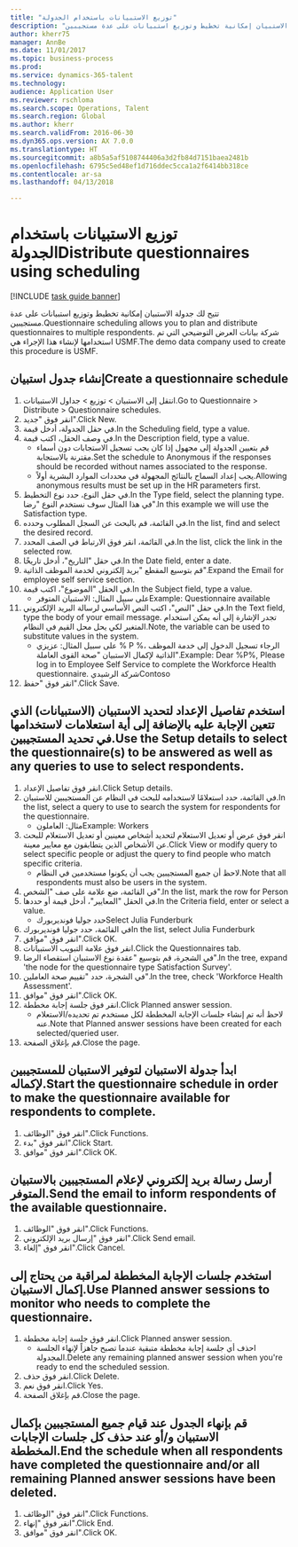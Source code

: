 ```yaml
--- 
title: "توزيع الاستبيانات باستخدام الجدولة"
description: "تتيح لك جدولة الاستبيان إمكانية تخطيط وتوزيع استبيانات على عدة مستجيبين."
author: kherr75
manager: AnnBe
ms.date: 11/01/2017
ms.topic: business-process
ms.prod: 
ms.service: dynamics-365-talent
ms.technology: 
audience: Application User
ms.reviewer: rschloma
ms.search.scope: Operations, Talent
ms.search.region: Global
ms.author: kherr
ms.search.validFrom: 2016-06-30
ms.dyn365.ops.version: AX 7.0.0
ms.translationtype: HT
ms.sourcegitcommit: a8b5a5af5108744406a3d2fb84d7151baea2481b
ms.openlocfilehash: 6795c5ed48ef1d716ddec5cca1a2f6414bb318ce
ms.contentlocale: ar-sa
ms.lasthandoff: 04/13/2018

---
```

# <a name="distribute-questionnaires-using-scheduling"></a><span data-ttu-id="e3441-103">توزيع الاستبيانات باستخدام الجدولة</span><span class="sxs-lookup"><span data-stu-id="e3441-103">Distribute questionnaires using scheduling</span></span>

[!INCLUDE [task guide banner](../../includes/task-guide-banner.md)]

<span data-ttu-id="e3441-104">تتيح لك جدولة الاستبيان إمكانية تخطيط وتوزيع استبيانات على عدة مستجيبين.</span><span class="sxs-lookup"><span data-stu-id="e3441-104">Questionnaire scheduling allows you to plan and distribute questionnaires to multiple respondents.</span></span> <span data-ttu-id="e3441-105">شركة بيانات العرض التوضيحي التي تم استخدامها لإنشاء هذا الإجراء هي USMF.</span><span class="sxs-lookup"><span data-stu-id="e3441-105">The demo data company used to create this procedure is USMF.</span></span>


## <a name="create-a-questionnaire-schedule"></a><span data-ttu-id="e3441-106">إنشاء جدول استبيان</span><span class="sxs-lookup"><span data-stu-id="e3441-106">Create a questionnaire schedule</span></span>
1. <span data-ttu-id="e3441-107">انتقل إلى الاستبيان > توزيع > جداول الاستبيانات.</span><span class="sxs-lookup"><span data-stu-id="e3441-107">Go to Questionnaire > Distribute > Questionnaire schedules.</span></span>
2. <span data-ttu-id="e3441-108">انقر فوق "جديد".</span><span class="sxs-lookup"><span data-stu-id="e3441-108">Click New.</span></span>
3. <span data-ttu-id="e3441-109">في حقل الجدولة، أدخل قيمة.</span><span class="sxs-lookup"><span data-stu-id="e3441-109">In the Scheduling field, type a value.</span></span>
4. <span data-ttu-id="e3441-110">في وصف الحقل، اكتب قيمة.</span><span class="sxs-lookup"><span data-stu-id="e3441-110">In the Description field, type a value.</span></span>
    * <span data-ttu-id="e3441-111">قم بتعيين الجدولة إلى مجهول إذا كان يجب تسجيل الاستجابات دون أسماء مقترنة بالاستجابة.</span><span class="sxs-lookup"><span data-stu-id="e3441-111">Set the schedule to Anonymous if the responses should be recorded without names associated to the response.</span></span>  
    * <span data-ttu-id="e3441-112">يجب إعداد السماح بالنتائج المجهولة‬ في محددات الموارد البشرية أولاً.</span><span class="sxs-lookup"><span data-stu-id="e3441-112">Allowing anonymous results must be set up in the HR parameters first.</span></span>  
5. <span data-ttu-id="e3441-113">في حقل النوع، حدد نوع التخطيط.</span><span class="sxs-lookup"><span data-stu-id="e3441-113">In the Type field, select the planning type.</span></span>  <span data-ttu-id="e3441-114">في هذا المثال سوف نستخدم النوع "رضا".</span><span class="sxs-lookup"><span data-stu-id="e3441-114">In this example we will use the Satisfaction type.</span></span>
6. <span data-ttu-id="e3441-115">في القائمة، قم بالبحث عن السجل المطلوب وحدده.</span><span class="sxs-lookup"><span data-stu-id="e3441-115">In the list, find and select the desired record.</span></span>
7. <span data-ttu-id="e3441-116">في القائمة، انقر فوق الارتباط في الصف المحدد.</span><span class="sxs-lookup"><span data-stu-id="e3441-116">In the list, click the link in the selected row.</span></span>
8. <span data-ttu-id="e3441-117">في حقل "التاريخ"، أدخل تاريخًا.</span><span class="sxs-lookup"><span data-stu-id="e3441-117">In the Date field, enter a date.</span></span>
9. <span data-ttu-id="e3441-118">قم بتوسيع المقطع "بريد إلكتروني لخدمة الموظف الذاتية‬".</span><span class="sxs-lookup"><span data-stu-id="e3441-118">Expand the Email for employee self service section.</span></span>
10. <span data-ttu-id="e3441-119">في الحقل "الموضوع"، اكتب قيمة.</span><span class="sxs-lookup"><span data-stu-id="e3441-119">In the Subject field, type a value.</span></span>
    * <span data-ttu-id="e3441-120">على سبيل المثال: الاستبيان المتوفر</span><span class="sxs-lookup"><span data-stu-id="e3441-120">Example: Questionnaire available</span></span>  
11. <span data-ttu-id="e3441-121">في حقل "النص"، اكتب النص الأساسي لرسالة البريد الإلكتروني.</span><span class="sxs-lookup"><span data-stu-id="e3441-121">In the Text field, type the body of your email message.</span></span> <span data-ttu-id="e3441-122">تجدر الإشارة إلى أنه يمكن استخدام المتغير لكي يحل محل القيم في النظام.</span><span class="sxs-lookup"><span data-stu-id="e3441-122">Note, the variable can be used to substitute values in the system.</span></span>
    * <span data-ttu-id="e3441-123">على سبيل المثال:   عزيزي % P %، الرجاء تسجيل الدخول إلى ‏‫خدمة الموظف الذاتية‬ لإكمال الاستبيان "صحة القوى العاملة".</span><span class="sxs-lookup"><span data-stu-id="e3441-123">Example:   Dear %P%,  Please log in to Employee Self Service to complete the Workforce Health questionnaire.</span></span>  <span data-ttu-id="e3441-124">شركة الرشيدي</span><span class="sxs-lookup"><span data-stu-id="e3441-124">Contoso</span></span>  
12. <span data-ttu-id="e3441-125">انقر فوق "حفظ".</span><span class="sxs-lookup"><span data-stu-id="e3441-125">Click Save.</span></span>

## <a name="use-the-setup-details-to-select-the-questionnaires-to-be-answered-as-well-as-any-queries-to-use-to-select-respondents"></a><span data-ttu-id="e3441-126">استخدم تفاصيل الإعداد لتحديد الاستبيان (الاستبيانات) الذي تتعين الإجابة عليه بالإضافة إلى أية استعلامات لاستخدامها في تحديد المستجيبين.</span><span class="sxs-lookup"><span data-stu-id="e3441-126">Use the Setup details to select the questionnaire(s) to be answered as well as any queries to use to select respondents.</span></span>
1. <span data-ttu-id="e3441-127">انقر فوق تفاصيل الإعداد.</span><span class="sxs-lookup"><span data-stu-id="e3441-127">Click Setup details.</span></span>
2. <span data-ttu-id="e3441-128">في القائمة، حدد استعلامًا لاستخدامه للبحث في النظام عن المستجيبين للاستبيان.</span><span class="sxs-lookup"><span data-stu-id="e3441-128">In the list, select a query to use to search the system for respondents for the questionnaire.</span></span>
    * <span data-ttu-id="e3441-129">مثال: العاملون‬</span><span class="sxs-lookup"><span data-stu-id="e3441-129">Example: Workers</span></span>  
3. <span data-ttu-id="e3441-130">انقر فوق عرض أو تعديل الاستعلام لتحديد أشخاص معينين أو تعديل الاستعلام للبحث عن الأشخاص الذين يتطابقون مع معايير معينة.</span><span class="sxs-lookup"><span data-stu-id="e3441-130">Click View or modify query to select specific people or adjust the query to find people who match specific criteria.</span></span>
    * <span data-ttu-id="e3441-131">لاحظ أن جميع المستجيبين يجب أن يكونوا مستخدمين في النظام.</span><span class="sxs-lookup"><span data-stu-id="e3441-131">Note that all respondents must also be users in the system.</span></span>  
4. <span data-ttu-id="e3441-132">في القائمة، ضع علامة على صف "الشخص".</span><span class="sxs-lookup"><span data-stu-id="e3441-132">In the list, mark the row for Person</span></span>
5. <span data-ttu-id="e3441-133">في الحقل "المعايير‬"، أدخل قيمة أو حددها.</span><span class="sxs-lookup"><span data-stu-id="e3441-133">In the Criteria field, enter or select a value.</span></span>
    * <span data-ttu-id="e3441-134">حدد جوليا فونديربورك</span><span class="sxs-lookup"><span data-stu-id="e3441-134">Select Julia Funderburk</span></span>  
6. <span data-ttu-id="e3441-135">في القائمة، حدد جوليا فونديربورك‬</span><span class="sxs-lookup"><span data-stu-id="e3441-135">In the list, select Julia Funderburk</span></span>
7. <span data-ttu-id="e3441-136">انقر فوق "موافق".</span><span class="sxs-lookup"><span data-stu-id="e3441-136">Click OK.</span></span>
8. <span data-ttu-id="e3441-137">انقر فوق علامة التبويب الاستبيانات.</span><span class="sxs-lookup"><span data-stu-id="e3441-137">Click the Questionnaires tab.</span></span>
9. <span data-ttu-id="e3441-138">في الشجرة، قم بتوسيع "عقدة نوع الاستبيان استقصاء‬ الرضا".</span><span class="sxs-lookup"><span data-stu-id="e3441-138">In the tree, expand 'the node for the questionnaire type Satisfaction Survey'.</span></span>
10. <span data-ttu-id="e3441-139">في الشجرة، حدد "تقييم صحة العاملين".</span><span class="sxs-lookup"><span data-stu-id="e3441-139">In the tree, check 'Workforce Health Assessment'.</span></span>
11. <span data-ttu-id="e3441-140">انقر فوق "موافق".</span><span class="sxs-lookup"><span data-stu-id="e3441-140">Click OK.</span></span>
12. <span data-ttu-id="e3441-141">انقر فوق جلسة إجابة مخططة.</span><span class="sxs-lookup"><span data-stu-id="e3441-141">Click Planned answer session.</span></span>
    * <span data-ttu-id="e3441-142">لاحظ أنه تم إنشاء جلسات الإجابة المخططة لكل مستخدم تم تحديده/الاستعلام عنه.</span><span class="sxs-lookup"><span data-stu-id="e3441-142">Note that Planned answer sessions have been created for each selected/queried user.</span></span>  
13. <span data-ttu-id="e3441-143">قم بإغلاق الصفحة.</span><span class="sxs-lookup"><span data-stu-id="e3441-143">Close the page.</span></span>

## <a name="start-the-questionnaire-schedule-in-order-to-make-the-questionnaire-available-for-respondents-to-complete"></a><span data-ttu-id="e3441-144">ابدأ جدولة الاستبيان لتوفير الاستبيان للمستجيبين لإكماله.</span><span class="sxs-lookup"><span data-stu-id="e3441-144">Start the questionnaire schedule in order to make the questionnaire available for respondents to complete.</span></span>
1. <span data-ttu-id="e3441-145">انقر فوق "الوظائف".</span><span class="sxs-lookup"><span data-stu-id="e3441-145">Click Functions.</span></span>
2. <span data-ttu-id="e3441-146">انقر فوق "بدء".</span><span class="sxs-lookup"><span data-stu-id="e3441-146">Click Start.</span></span>
3. <span data-ttu-id="e3441-147">انقر فوق "موافق".</span><span class="sxs-lookup"><span data-stu-id="e3441-147">Click OK.</span></span>

## <a name="send-the-email-to-inform-respondents-of-the-available-questionnaire"></a><span data-ttu-id="e3441-148">أرسل رسالة بريد إلكتروني لإعلام المستجيبين بالاستبيان المتوفر.</span><span class="sxs-lookup"><span data-stu-id="e3441-148">Send the email to inform respondents of the available questionnaire.</span></span>
1. <span data-ttu-id="e3441-149">انقر فوق "الوظائف".</span><span class="sxs-lookup"><span data-stu-id="e3441-149">Click Functions.</span></span>
2. <span data-ttu-id="e3441-150">انقر فوق "إرسال بريد الإلكتروني".</span><span class="sxs-lookup"><span data-stu-id="e3441-150">Click Send email.</span></span>
3. <span data-ttu-id="e3441-151">انقر فوق "إلغاء".</span><span class="sxs-lookup"><span data-stu-id="e3441-151">Click Cancel.</span></span>

## <a name="use-planned-answer-sessions-to-monitor-who-needs-to-complete-the-questionnaire"></a><span data-ttu-id="e3441-152">استخدم جلسات الإجابة المخططة لمراقبة من يحتاج إلى إكمال الاستبيان.</span><span class="sxs-lookup"><span data-stu-id="e3441-152">Use Planned answer sessions to monitor who needs to complete the questionnaire.</span></span>
1. <span data-ttu-id="e3441-153">انقر فوق جلسة إجابة مخططة.</span><span class="sxs-lookup"><span data-stu-id="e3441-153">Click Planned answer session.</span></span>
    * <span data-ttu-id="e3441-154">احذف أي جلسة إجابة مخططة متبقية عندما تصبح جاهزاً لإنهاء الجلسة المجدولة.</span><span class="sxs-lookup"><span data-stu-id="e3441-154">Delete any remaining planned answer session when you're ready to end the scheduled session.</span></span>  
2. <span data-ttu-id="e3441-155">انقر فوق حذف.</span><span class="sxs-lookup"><span data-stu-id="e3441-155">Click Delete.</span></span>
3. <span data-ttu-id="e3441-156">انقر فوق نعم.</span><span class="sxs-lookup"><span data-stu-id="e3441-156">Click Yes.</span></span>
4. <span data-ttu-id="e3441-157">قم بإغلاق الصفحة.</span><span class="sxs-lookup"><span data-stu-id="e3441-157">Close the page.</span></span>

## <a name="end-the-schedule-when-all-respondents-have-completed-the-questionnaire-andor-all-remaining-planned-answer-sessions-have-been-deleted"></a><span data-ttu-id="e3441-158">قم بإنهاء الجدول عند قيام جميع المستجيبين بإكمال الاستبيان و/أو عند حذف كل جلسات الإجابات المخططة.</span><span class="sxs-lookup"><span data-stu-id="e3441-158">End the schedule when all respondents have completed the questionnaire and/or all remaining Planned answer sessions have been deleted.</span></span>
1. <span data-ttu-id="e3441-159">انقر فوق "الوظائف".</span><span class="sxs-lookup"><span data-stu-id="e3441-159">Click Functions.</span></span>
2. <span data-ttu-id="e3441-160">انقر فوق "إنهاء".</span><span class="sxs-lookup"><span data-stu-id="e3441-160">Click End.</span></span>
3. <span data-ttu-id="e3441-161">انقر فوق "موافق".</span><span class="sxs-lookup"><span data-stu-id="e3441-161">Click OK.</span></span>


